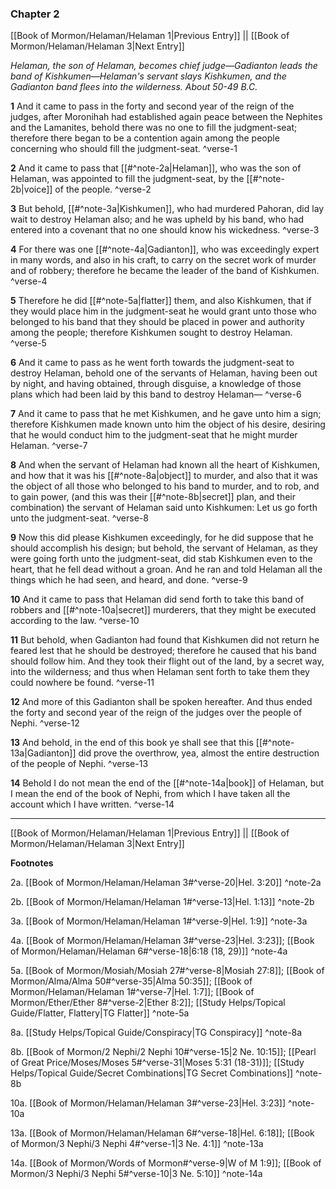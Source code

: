 ### Chapter 2

[[Book of Mormon/Helaman/Helaman 1|Previous Entry]]  ||  [[Book of Mormon/Helaman/Helaman 3|Next Entry]]

*Helaman, the son of Helaman, becomes chief judge—Gadianton leads the band of Kishkumen—Helaman's servant slays Kishkumen, and the Gadianton band flees into the wilderness. About 50-49 B.C.*

**1**  And it came to pass in the forty and second year of the reign of the judges, after Moronihah had established again peace between the Nephites and the Lamanites, behold there was no one to fill the judgment-seat; therefore there began to be a contention again among the people concerning who should fill the judgment-seat. ^verse-1

**2**  And it came to pass that [[#^note-2a|Helaman]], who was the son of Helaman, was appointed to fill the judgment-seat, by the [[#^note-2b|voice]] of the people. ^verse-2

**3**  But behold, [[#^note-3a|Kishkumen]], who had murdered Pahoran, did lay wait to destroy Helaman also; and he was upheld by his band, who had entered into a covenant that no one should know his wickedness. ^verse-3

**4**  For there was one [[#^note-4a|Gadianton]], who was exceedingly expert in many words, and also in his craft, to carry on the secret work of murder and of robbery; therefore he became the leader of the band of Kishkumen. ^verse-4

**5**  Therefore he did [[#^note-5a|flatter]] them, and also Kishkumen, that if they would place him in the judgment-seat he would grant unto those who belonged to his band that they should be placed in power and authority among the people; therefore Kishkumen sought to destroy Helaman. ^verse-5

**6**  And it came to pass as he went forth towards the judgment-seat to destroy Helaman, behold one of the servants of Helaman, having been out by night, and having obtained, through disguise, a knowledge of those plans which had been laid by this band to destroy Helaman— ^verse-6

**7**  And it came to pass that he met Kishkumen, and he gave unto him a sign; therefore Kishkumen made known unto him the object of his desire, desiring that he would conduct him to the judgment-seat that he might murder Helaman. ^verse-7

**8**  And when the servant of Helaman had known all the heart of Kishkumen, and how that it was his [[#^note-8a|object]] to murder, and also that it was the object of all those who belonged to his band to murder, and to rob, and to gain power, (and this was their [[#^note-8b|secret]] plan, and their combination) the servant of Helaman said unto Kishkumen: Let us go forth unto the judgment-seat. ^verse-8

**9**  Now this did please Kishkumen exceedingly, for he did suppose that he should accomplish his design; but behold, the servant of Helaman, as they were going forth unto the judgment-seat, did stab Kishkumen even to the heart, that he fell dead without a groan. And he ran and told Helaman all the things which he had seen, and heard, and done. ^verse-9

**10**  And it came to pass that Helaman did send forth to take this band of robbers and [[#^note-10a|secret]] murderers, that they might be executed according to the law. ^verse-10

**11**  But behold, when Gadianton had found that Kishkumen did not return he feared lest that he should be destroyed; therefore he caused that his band should follow him. And they took their flight out of the land, by a secret way, into the wilderness; and thus when Helaman sent forth to take them they could nowhere be found. ^verse-11

**12**  And more of this Gadianton shall be spoken hereafter. And thus ended the forty and second year of the reign of the judges over the people of Nephi. ^verse-12

**13**  And behold, in the end of this book ye shall see that this [[#^note-13a|Gadianton]] did prove the overthrow, yea, almost the entire destruction of the people of Nephi. ^verse-13

**14**  Behold I do not mean the end of the [[#^note-14a|book]] of Helaman, but I mean the end of the book of Nephi, from which I have taken all the account which I have written. ^verse-14


---
[[Book of Mormon/Helaman/Helaman 1|Previous Entry]]  ||  [[Book of Mormon/Helaman/Helaman 3|Next Entry]]


**Footnotes**


2a. [[Book of Mormon/Helaman/Helaman 3#^verse-20|Hel. 3:20]] ^note-2a

2b. [[Book of Mormon/Helaman/Helaman 1#^verse-13|Hel. 1:13]] ^note-2b

3a. [[Book of Mormon/Helaman/Helaman 1#^verse-9|Hel. 1:9]] ^note-3a

4a. [[Book of Mormon/Helaman/Helaman 3#^verse-23|Hel. 3:23]]; [[Book of Mormon/Helaman/Helaman 6#^verse-18|6:18 (18, 29)]] ^note-4a

5a. [[Book of Mormon/Mosiah/Mosiah 27#^verse-8|Mosiah 27:8]]; [[Book of Mormon/Alma/Alma 50#^verse-35|Alma 50:35]]; [[Book of Mormon/Helaman/Helaman 1#^verse-7|Hel. 1:7]]; [[Book of Mormon/Ether/Ether 8#^verse-2|Ether 8:2]]; [[Study Helps/Topical Guide/Flatter, Flattery|TG Flatter]] ^note-5a

8a. [[Study Helps/Topical Guide/Conspiracy|TG Conspiracy]] ^note-8a

8b. [[Book of Mormon/2 Nephi/2 Nephi 10#^verse-15|2 Ne. 10:15]]; [[Pearl of Great Price/Moses/Moses 5#^verse-31|Moses 5:31 (18-31)]]; [[Study Helps/Topical Guide/Secret Combinations|TG Secret Combinations]] ^note-8b

10a. [[Book of Mormon/Helaman/Helaman 3#^verse-23|Hel. 3:23]] ^note-10a

13a. [[Book of Mormon/Helaman/Helaman 6#^verse-18|Hel. 6:18]]; [[Book of Mormon/3 Nephi/3 Nephi 4#^verse-1|3 Ne. 4:1]] ^note-13a

14a. [[Book of Mormon/Words of Mormon#^verse-9|W of M 1:9]]; [[Book of Mormon/3 Nephi/3 Nephi 5#^verse-10|3 Ne. 5:10]] ^note-14a